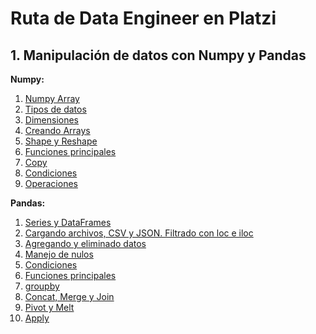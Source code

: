 # Ruta de Data Engineer en Platzi

## 1. Manipulación de datos con Numpy y Pandas

**__Numpy:__**  
1. [Numpy Array](https://github.com/bscanoa/data_enginner_route/blob/1041891350ca1283f04e148e8609a748a2026e8c/manipulacion_de_datos_numpy_y_pandas/el%20array.ipynb)
2. [Tipos de datos](manipulacion_de_datos_numpy_y_pandas/tipos%20de%20datos%20numpy.ipynb)
3. [Dimensiones](manipulacion_de_datos_numpy_y_pandas/dimensiones.ipynb)
4. [Creando Arrays](manipulacion_de_datos_numpy_y_pandas/creando%20arrays.ipynb)
5. [Shape y Reshape](manipulacion_de_datos_numpy_y_pandas/shape%20&%20reshape.ipynb)
6. [Funciones principales](manipulacion_de_datos_numpy_y_pandas/funciones%20principales%20en%20numpy.ipynb)
7. [Copy](manipulacion_de_datos_numpy_y_pandas/copy.ipynb)
8. [Condiciones](manipulacion_de_datos_numpy_y_pandas/condiciones.ipynb)
9. [Operaciones](manipulacion_de_datos_numpy_y_pandas/operaciones.ipynb)
      
**__Pandas:__**
1. [Series y DataFrames](manipulacion_de_datos_numpy_y_pandas/series_dataframes.ipynb)
2. [Cargando archivos, CSV y JSON. Filtrado con loc e iloc](manipulacion_de_datos_numpy_y_pandas/cargando%20archivos.ipynb)
3. [Agregando y eliminado datos](manipulacion_de_datos_numpy_y_pandas/agregar_eliminar.ipynb)
4. [Manejo de nulos](manipulacion_de_datos_numpy_y_pandas/manejo_de_datos_nulos.ipynb)
5. [Condiciones](manipulacion_de_datos_numpy_y_pandas/condiciones_pandas.ipynb) <!-- Repasar -->
6. [Funciones principales](manipulacion_de_datos_numpy_y_pandas/funciones_en_pandas.ipynb)
7. [groupby](manipulacion_de_datos_numpy_y_pandas/uso_de_groupby.ipynb)
8. [Concat, Merge y Join](manipulacion_de_datos_numpy_y_pandas/concat_merge_join.ipynb) <!--  Repasar  -->
9. [Pivot y Melt](manipulacion_de_datos_numpy_y_pandas/pivot_melt.ipynb) <!--  Repasar  -->
10. [Apply](manipulacion_de_datos_numpy_y_pandas/apply.ipynb)
